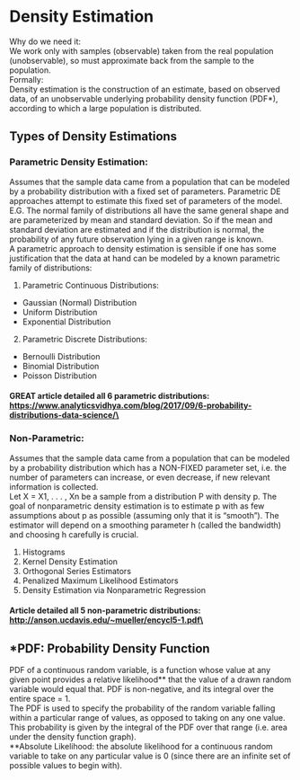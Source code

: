 # Density Estimation
Why do we need it:\
We work only with samples (observable) taken from the real population (unobservable), so must approximate back from the sample to the population.\
Formally:\
Density estimation is the construction of an estimate, based on observed data, of an unobservable underlying probability density function (PDF*), according to which a large population is distributed.

## Types of Density Estimations
### Parametric Density Estimation:
Assumes that the sample data came from a population that can be modeled by a probability distribution with a fixed set of parameters. Parametric DE approaches attempt to estimate this fixed set of parameters of the model. E.G.  The normal family of distributions all have the same general shape and are parameterized by mean and standard deviation. So if the mean and standard deviation are estimated and if the distribution is normal, the probability of any future observation lying in a given range is known.\
A parametric approach to density estimation is sensible if one has some justification that the data at hand can be modeled by a known parametric family of distributions:
1. Parametric Continuous Distributions:
  * Gaussian (Normal) Distribution
  * Uniform Distribution
  * Exponential Distribution
2. Parametric Discrete Distributions:
  * Bernoulli Distribution
  * Binomial Distribution
  * Poisson Distribution
#### GREAT article detailed all 6 parametric distributions: https://www.analyticsvidhya.com/blog/2017/09/6-probability-distributions-data-science/\


### Non-Parametric:
Assumes that the sample data came from a population that can be modeled by a probability distribution which has a NON-FIXED parameter set, i.e. the number of parameters can increase, or even decrease, if new relevant information is collected.\
Let X = X1, . . . , Xn be a sample from a distribution P with density p. The goal of nonparametric density estimation is to estimate p with as few assumptions about p as possible (assuming only that it is “smooth”). The estimator will depend on a smoothing parameter h  (called the bandwidth) and choosing h carefully is crucial.
1. Histograms
2. Kernel Density Estimation
3. Orthogonal Series Estimators
4. Penalized Maximum Likelihood Estimators
5. Density Estimation via Nonparametric Regression
#### Article detailed all 5 non-parametric distributions: http://anson.ucdavis.edu/~mueller/encycl5-1.pdf\


## *PDF: Probability Density Function
PDF of a continuous random variable, is a function whose value at any given point provides a relative likelihood** that the value of a drawn random variable would equal that. PDF is non-negative, and its integral over the entire space = 1.\
The PDF is used to specify the probability of the random variable falling within a particular range of values, as opposed to taking on any one value. This probability is given by the integral of the PDF over that range (i.e. area under the density function graph).\
**Absolute Likelihood: the absolute likelihood for a continuous random variable to take on any particular value is 0 (since there are an infinite set of possible values to begin with).

